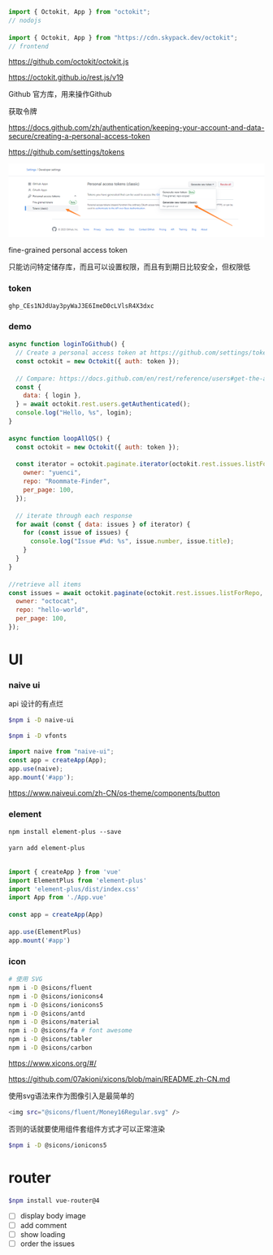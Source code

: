 ```js
import { Octokit, App } from "octokit";
// nodojs

import { Octokit, App } from "https://cdn.skypack.dev/octokit";
// frontend

```

https://github.com/octokit/octokit.js

https://octokit.github.io/rest.js/v19

Github 官方库，用来操作Github

获取令牌

https://docs.github.com/zh/authentication/keeping-your-account-and-data-secure/creating-a-personal-access-token

https://github.com/settings/tokens

![1675049979743](image/README/1675049979743.png)

fine-grained personal access token

只能访问特定储存库，而且可以设置权限，而且有到期日比较安全，但权限低

### token

```
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
```

### demo

```js
async function loginToGithub() {
  // Create a personal access token at https://github.com/settings/tokens/new?scopes=repo
  const octokit = new Octokit({ auth: token });

  // Compare: https://docs.github.com/en/rest/reference/users#get-the-authenticated-user
  const {
    data: { login },
  } = await octokit.rest.users.getAuthenticated();
  console.log("Hello, %s", login);
}

async function loopAllQS() {
  const octokit = new Octokit({ auth: token });

  const iterator = octokit.paginate.iterator(octokit.rest.issues.listForRepo, {
    owner: "yuenci",
    repo: "Roommate-Finder",
    per_page: 100,
  });

  // iterate through each response
  for await (const { data: issues } of iterator) {
    for (const issue of issues) {
      console.log("Issue #%d: %s", issue.number, issue.title);
    }
  }
}

//retrieve all items
const issues = await octokit.paginate(octokit.rest.issues.listForRepo, {
  owner: "octocat",
  repo: "hello-world",
  per_page: 100,
});


```

# UI

### naive ui

api 设计的有点烂

```bash
$npm i -D naive-ui
```

```bash
$npm i -D vfonts
```

```js
import naive from "naive-ui";
const app = createApp(App);
app.use(naive);
app.mount('#app');

```

https://www.naiveui.com/zh-CN/os-theme/components/button

### element

```
npm install element-plus --save

yarn add element-plus
```

```js

import { createApp } from 'vue'
import ElementPlus from 'element-plus'
import 'element-plus/dist/index.css'
import App from './App.vue'

const app = createApp(App)

app.use(ElementPlus)
app.mount('#app')
```

### icon

```bash
# 使用 SVG
npm i -D @sicons/fluent
npm i -D @sicons/ionicons4
npm i -D @sicons/ionicons5
npm i -D @sicons/antd
npm i -D @sicons/material
npm i -D @sicons/fa # font awesome
npm i -D @sicons/tabler
npm i -D @sicons/carbon
```

https://www.xicons.org/#/

https://github.com/07akioni/xicons/blob/main/README.zh-CN.md

使用svg语法来作为图像引入是最简单的

```bash
<img src="@sicons/fluent/Money16Regular.svg" />

```

否则的话就要使用组件套组件方式才可以正常渲染

```bash
$npm i -D @sicons/ionicons5
```

# router

```bash
$npm install vue-router@4
```


* [ ] display body image
* [ ] add comment
* [ ] show loading
* [ ] order the issues
